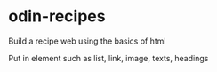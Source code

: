 # odin-recipes
Build a recipe web using the basics of html

Put in element such as list, link, image, texts, headings